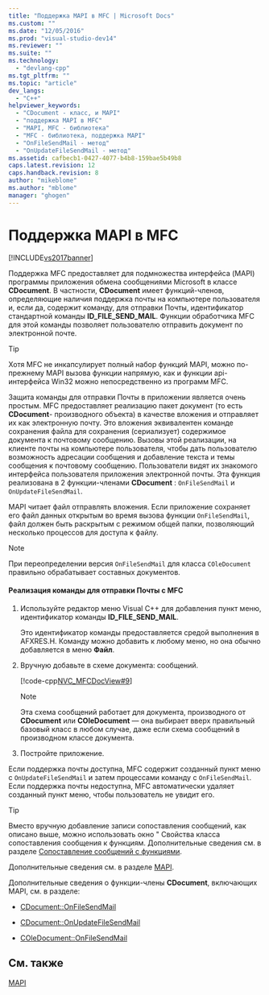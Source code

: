 ```yaml
---
title: "Поддержка MAPI в MFC | Microsoft Docs"
ms.custom: ""
ms.date: "12/05/2016"
ms.prod: "visual-studio-dev14"
ms.reviewer: ""
ms.suite: ""
ms.technology: 
  - "devlang-cpp"
ms.tgt_pltfrm: ""
ms.topic: "article"
dev_langs: 
  - "C++"
helpviewer_keywords: 
  - "CDocument - класс, и MAPI"
  - "поддержка MAPI в MFC"
  - "MAPI, MFC - библиотека"
  - "MFC - библиотека, поддержка MAPI"
  - "OnFileSendMail - метод"
  - "OnUpdateFileSendMail - метод"
ms.assetid: cafbecb1-0427-4077-b4b8-159bae5b49b8
caps.latest.revision: 12
caps.handback.revision: 8
author: "mikeblome"
ms.author: "mblome"
manager: "ghogen"
---
```

# Поддержка MAPI в MFC
[!INCLUDE[vs2017banner](../assembler/inline/includes/vs2017banner.md)]

Поддержка MFC предоставляет для подмножества интерфейса \(MAPI\) программы приложения обмена сообщениями Microsoft в классе **CDocument**.  В частности, **CDocument** имеет функций\-членов, определяющие наличия поддержка почты на компьютере пользователя и, если да, содержит команду, для отправки Почты, идентификатор стандартной команды **ID\_FILE\_SEND\_MAIL**.  Функции обработчика MFC для этой команды позволяет пользователю отправить документ по электронной почте.  
  
> [!TIP]
>  Хотя MFC не инкапсулирует полный набор функций MAPI, можно по\-прежнему MAPI вызова функции напрямую, как и функции api\-интерфейса Win32 можно непосредственно из программ MFC.  
  
 Защита команды для отправки Почты в приложении является очень простым.  MFC предоставляет реализацию пакет документ \(то есть **CDocument**\- производного объекта\) в качестве вложения и отправляет их как электронную почту.  Это вложения эквивалентен команде сохранения файла для сохранения \(сериализует\) содержимое документа к почтовому сообщению.  Вызовы этой реализации, на клиенте почты на компьютере пользователя, чтобы дать пользователю возможность адресации сообщения и добавление текста и темы сообщения к почтовому сообщению.  Пользователи видят их знакомого интерфейса пользователя приложения электронной почты.  Эта функция реализована в 2 функции\-членами **CDocument** : `OnFileSendMail` и `OnUpdateFileSendMail`.  
  
 MAPI читает файл отправлять вложения.  Если приложение сохраняет его файл данных открытым во время вызова функции `OnFileSendMail`, файл должен быть раскрытым с режимом общей папки, позволяющий несколько процессов для доступа к файлу.  
  
> [!NOTE]
>  При переопределении версия `OnFileSendMail` для класса `COleDocument` правильно обрабатывает составных документов.  
  
#### Реализация команды для отправки Почты с MFC  
  
1.  Используйте редактор меню Visual C\+\+ для добавления пункт меню, идентификатор команды **ID\_FILE\_SEND\_MAIL**.  
  
     Это идентификатор команды предоставляется средой выполнения в AFXRES.H.  Команду можно добавить к любому меню, но она обычно добавляется в меню **Файл**.  
  
2.  Вручную добавьте в схеме документа: сообщений.  
  
     [!code-cpp[NVC_MFCDocView#9](../mfc/codesnippet/CPP/mapi-support-in-mfc_1.cpp)]  
  
    > [!NOTE]
    >  Эта схема сообщений работает для документа, производного от **CDocument** или **COleDocument** — она выбирает вверх правильный базовый класс в любом случае, даже если схема сообщений в производном классе документа.  
  
3.  Постройте приложение.  
  
 Если поддержка почты доступна, MFC содержит созданный пункт меню с `OnUpdateFileSendMail` и затем процессами команду с `OnFileSendMail`.  Если поддержка почты недоступна, MFC автоматически удаляет созданный пункт меню, чтобы пользователь не увидит его.  
  
> [!TIP]
>  Вместо вручную добавление записи сопоставления сообщений, как описано выше, можно использовать окно " Свойства класса сопоставления сообщения к функциям.  Дополнительные сведения см. в разделе [Сопоставление сообщений с функциями](../Topic/Mapping%20Messages%20to%20Functions.md).  
  
 Дополнительные сведения см. в разделе [MAPI](../mfc/mapi.md).  
  
 Дополнительные сведения о функции\-члены **CDocument**, включающих MAPI, см. в разделе:  
  
-   [CDocument::OnFileSendMail](../Topic/CDocument::OnFileSendMail.md)  
  
-   [CDocument::OnUpdateFileSendMail](../Topic/CDocument::OnUpdateFileSendMail.md)  
  
-   [COleDocument::OnFileSendMail](../Topic/COleDocument::OnFileSendMail.md)  
  
## См. также  
 [MAPI](../mfc/mapi.md)